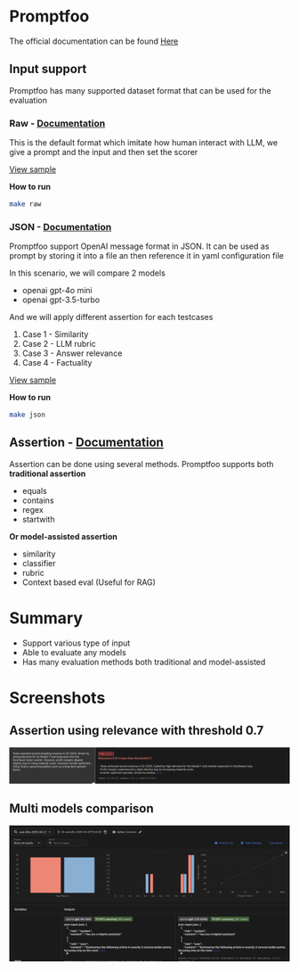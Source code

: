 # Promptfoo
The official documentation can be found [Here](https://www.promptfoo.dev/)

## Input support

Promptfoo has many supported dataset format that can be used for the evaluation

### Raw - [Documentation](https://www.promptfoo.dev/docs/configuration/parameters/#prompts-from-raw-text)
This is the default format which imitate how human interact with LLM, we give a prompt and the input and then set the scorer

[View sample](default.yaml)

**How to run**
```bash
make raw
```

### JSON - [Documentation](https://www.promptfoo.dev/docs/configuration/parameters/#prompts-as-json)
Promptfoo support OpenAI message format in JSON. It can be used as prompt by storing it into a file an then reference it in yaml configuration file

In this scenario, we will compare 2 models
- openai gpt-4o mini
- openai gpt-3.5-turbo

And we will apply different assertion for each testcases

1. Case 1 - Similarity
2. Case 2 - LLM rubric
3. Case 3 - Answer relevance
4. Case 4 - Factuality

[View sample](json.yaml)

**How to run**
```bash
make json
```

## Assertion - [Documentation](https://www.promptfoo.dev/docs/configuration/expected-outputs/#assertion-types)

Assertion can be done using several methods. Promptfoo supports both 
**traditional assertion**
- equals
- contains
- regex 
- startwith

**Or model-assisted assertion** 
- similarity
- classifier
- rubric
- Context based eval (Useful for RAG)

# Summary
- Support various type of input
- Able to evaluate any models
- Has many evaluation methods both traditional and model-assisted

# Screenshots

## Assertion using relevance with threshold 0.7
![Assertion failed using relevance](images/relevance-result.png)

## Multi models comparison
![Evaluation result between 2 models](images/multimodel-comparison.png)
